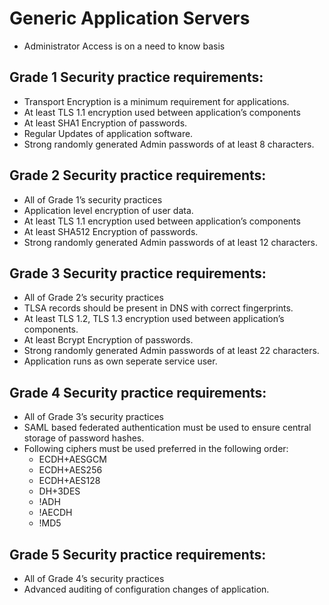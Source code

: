 # Generic Application Servers
* Administrator Access is on a need to know basis 

## Grade 1 Security practice requirements: 
* Transport Encryption is a minimum requirement for applications.
* At least TLS 1.1 encryption used between application’s components
* At least SHA1 Encryption of passwords.
* Regular Updates of application software. 
* Strong randomly generated Admin passwords of at least 8 characters.

## Grade 2 Security practice requirements: 
* All of Grade 1’s security practices 
* Application level encryption of user data.  
* At least TLS 1.1 encryption used between application’s components
* At least SHA512 Encryption of passwords.
* Strong randomly generated Admin passwords of at least 12 characters.

## Grade 3 Security practice requirements: 
* All of Grade 2’s security practices 
* TLSA records should be present in DNS with correct fingerprints. 
* At least TLS 1.2, TLS 1.3 encryption used between application’s components.
* At least Bcrypt Encryption of passwords.
* Strong randomly generated Admin passwords of at least 22 characters.
* Application runs as own seperate service user. 

## Grade 4 Security practice requirements: 
* All of Grade 3’s security practices 
* SAML based federated authentication must be used to ensure central storage of password hashes. 
* Following ciphers must be used preferred in the following order:
  - ECDH+AESGCM
  - ECDH+AES256
  - ECDH+AES128
  - DH+3DES
  - !ADH
  - !AECDH
  - !MD5

## Grade 5 Security practice requirements: 
* All of Grade 4’s security practices 
* Advanced auditing of configuration changes of application.
